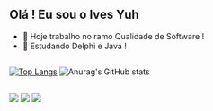 ## Olá ! Eu sou o Ives Yuh
- 🔭 Hoje trabalho no ramo Qualidade de Software !
- 🌱 Estudando Delphi e Java !

##

[![Top Langs](https://github-readme-stats.vercel.app/api/top-langs/?username=anuraghazra&layout=donut)](https://github.com/anuraghazra/github-readme-stats)
![Anurag's GitHub stats](https://github-readme-stats.vercel.app/api?username=IvesYuh&show_icons=true&theme=transparent)
<!--
<div style="display: inline_block"><br>
  <img align="center" alt="Rafa-Js" height="30" width="40" src="https://raw.githubusercontent.com/devicons/devicon/master/icons/javascript/javascript-plain.svg">
  <img align="center" alt="Rafa-HTML" height="30" width="40" src="https://raw.githubusercontent.com/devicons/devicon/master/icons/html5/html5-original.svg">
  <img align="center" alt="Rafa-CSS" height="30" width="40" src="https://raw.githubusercontent.com/devicons/devicon/master/icons/css3/css3-original.svg">
  <img align="center" alt="Rafa-Python" height="30" width="40" src="https://cdn.jsdelivr.net/gh/devicons/devicon@latest/icons/selenium/selenium-original.svg">
  <img align="center" alt="Rafa-Csharp" height="30" width="40" src="https://cdn.jsdelivr.net/gh/devicons/devicon@latest/icons/cucumber/cucumber-plain.svg">
  <img align="center" alt="Rafa-Csharp" height="30" width="40" src="https://cdn.jsdelivr.net/gh/devicons/devicon@latest/icons/java/java-original.svg"> 
</div>
-->
##

<div> 
  <a href="https://www.instagram.com/ives_yuh" target="_blank"><img src="https://img.shields.io/badge/-Instagram-%23E4405F?style=for-the-badge&logo=instagram&logoColor=white" target="_blank"></a>
  <a href = "mailto:IvesYuuh@gmail.com"><img src="https://img.shields.io/badge/-Gmail-%23333?style=for-the-badge&logo=gmail&logoColor=white" target="_blank"></a>
  <a href="https://www.linkedin.com/in/ives-yuh-kondo-498505265" target="_blank"><img src="https://img.shields.io/badge/-LinkedIn-%230077B5?style=for-the-badge&logo=linkedin&logoColor=white" target="_blank"></a> 
</div> 
